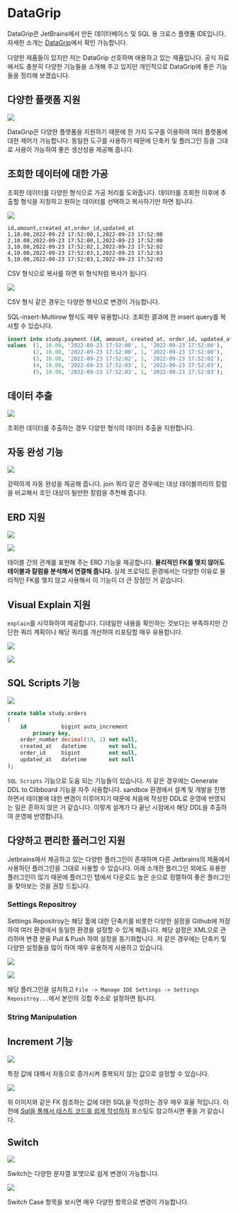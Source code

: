 # DataGrip

DataGrip은 JetBrains에서 만든 데이터베이스 및 SQL 용 크로스 플랫폼 IDE입니다. 자세한 소개는 [DataGrip](https://www.jetbrains.com/ko-kr/datagrip/)에서 확인 가능합니다.

다양한 제품들이 있지만 저는 DataGrip 선호하며 애용하고 있는 제품입니다. 공식 자료에서도 충분히 다양한 기능들을 소개해 주고 있지만 개인적으로 DataGrip에 좋은 기능들을 정리해 보겠습니다.

## 다양한 플랫폼 지원

![](https://raw.githubusercontent.com/cheese10yun/TIL/master/assets/DataGrip-1.png)

DataGrip은 다양한 플랫폼을 지원하기 때문에 한 가지 도구를 이용하여 여러 플랫폼에 대한 제어가 가능합니다. 동일한 도구를 사용하기 때문에 단축키 및 플러그인 등을 그대로 사용이 가능하여 좋은 생산성을 제공해 줍니다.


## 조회한 데이터에 대한 가공

조회한 데이터를 다양한 형식으로 가공 처리를 도와줍니다. 데이터를 조회한 이후에 추출할 형식을 지정하고 원하는 데이터를 선택하고 복사하기만 하면 됩니다.

![](https://raw.githubusercontent.com/cheese10yun/TIL/master/assets/DataGrip-3.png)

```csv
id,amount,created_at,order_id,updated_at
1,10.00,2022-09-23 17:52:00,1,2022-09-23 17:52:00
2,10.00,2022-09-23 17:52:00,1,2022-09-23 17:52:00
3,10.00,2022-09-23 17:52:02,1,2022-09-23 17:52:02
4,10.00,2022-09-23 17:52:03,1,2022-09-23 17:52:03
5,10.00,2022-09-23 17:52:03,1,2022-09-23 17:52:03
```

CSV 형식으로 복사를 하면 위 형식처럼 복사가 됩니다.

![](https://raw.githubusercontent.com/cheese10yun/TIL/master/assets/DataGrip-4.png)

CSV 형식 같은 경우는 다양한 형식으로 변경이 가능합니다.

SQL-insert-Multirow 형식도 매우 유용합니다. 조회한 결과에 한 insert query를 복사할 수 있습니다.

```sql
insert into study.payment (id, amount, created_at, order_id, updated_at)
values  (1, 10.00, '2022-09-23 17:52:00', 1, '2022-09-23 17:52:00'),
        (2, 10.00, '2022-09-23 17:52:00', 1, '2022-09-23 17:52:00'),
        (3, 10.00, '2022-09-23 17:52:02', 1, '2022-09-23 17:52:02'),
        (4, 10.00, '2022-09-23 17:52:03', 1, '2022-09-23 17:52:03'),
        (5, 10.00, '2022-09-23 17:52:03', 1, '2022-09-23 17:52:03');
```

## 데이터 추출

![](https://raw.githubusercontent.com/cheese10yun/TIL/master/assets/DataGrip-5.png)

조회한 데이터를 추출하는 경우 다양한 형식의 데이터 추출을 지원합니다. 


## 자동 완성 기능

![](https://raw.githubusercontent.com/cheese10yun/TIL/master/assets/DataGrip-6.png)

강력하게 자동 완성을 제공해 줍니다. join 쿼리 같은 경우에는 대상 테이블끼리의 칼럼을 비교해서 조인 대상이 될만한 칼럼을 추천해 줍니다.

## ERD 지원

![](https://raw.githubusercontent.com/cheese10yun/TIL/master/assets/DataGrip-7.png)

![](https://raw.githubusercontent.com/cheese10yun/TIL/master/assets/DataGrip-8.png)

테이블 간의 관계를 표현해 주는 ERD 기능을 제공합니다. **물리적인 FK를 맺지 않아도 테이블과 칼럼을 분석해서 연결해 줍니다.** 실제 프로덕트 환경에서는 다양한 이유로 물리적인 FK를 맺지 않고 사용해서 이 기능이 더 큰 장점인 거 같습니다.


## Visual Explain 지원

`explain`를 시각화하여 제공합니다. 디테일한 내용을 확인하는 것보다는 부족하지만 간단한 쿼리 계획이나 해당 쿼리를 개선하여 리포팅할 매우 유용합니다.

![](https://raw.githubusercontent.com/cheese10yun/TIL/master/assets/DataGrip-9.png)

![](https://raw.githubusercontent.com/cheese10yun/TIL/master/assets/DataGrip-10.png)

## SQL Scripts 기능

![](https://raw.githubusercontent.com/cheese10yun/TIL/master/assets/DataGrip-11.png)

```sql
create table study.orders
(
    id           bigint auto_increment
        primary key,
    order_number decimal(19, 2) not null,
    created_at   datetime       not null,
    order_id     bigint         not null,
    updated_at   datetime       not null
);

```

`SQL Scripts` 기능으로 도움 되는 기능들이 있습니다. 저 같은 경우에는 Generate DDL to Clibboard 기능을 자주 사용합니다. sandbox 환경에서 설계 및 개발을 진행하면서 테이블에 대한 변경이 이루어지기 때문에 처음에 작성한 DDL로 운영에 반영되는 일은 흔하지 않은 거 같습니다. 이렇게 설계가 다 끝난 시점에서 해당 DDL을 추출하여 운영에 반영합니다.


## 다양하고 편리한 플러그인 지원

Jetbrains에서 제공하고 있는 다양한 플러그인이 존재하며 다른 Jetbrains의 제품에서 사용하던 플러그인을 그대로 사용할 수 있습니다. 아래 소개한 플러그인 외에도 유용한 플러그인이 많기 때문에 플러그인 탭에서 다운로드 높은 순으로 정렬하여 좋은 플러그인을 찾아보는 것을 권장 드립니다.

### Settings Repositroy

Settings Repositroy는 해당 툴에 대한 단축키를 비롯한 다양한 설정을 Github에 저장하여 여러 환경에서 동일한 환경을 설정할 수 있게 해줍니다. 해당 설정은 XML으로 관리하며 변경 분을 Pull & Push 하여 설정을 동기화합니다. 저 같은 경우에는 단축키 및 다양한 설정들을 많이 하여 매우 유용하게 사용하고 있습니다.

![](https://raw.githubusercontent.com/cheese10yun/TIL/master/assets/DataGrip-12.png)

![](https://raw.githubusercontent.com/cheese10yun/TIL/master/assets/DataGrip-13.png)

해당 플러그인을 설치하고 `File -> Manage IDE Settings -> Settings Repositroy...`에서 본인의 깃헙 주소로 설정하면 됩니다.

### String Manipulation

## Increment 기능

![](https://raw.githubusercontent.com/cheese10yun/IntelliJ/master/assets/string-manipulation-1.gif)

특정 값에 대해서 자동으로 증가시켜 중복되지 않는 값으로 설정할 수 있습니다.

![](https://raw.githubusercontent.com/cheese10yun/blog-sample/master/kotlin-jpa/docs/string-maniplation-2.png)

위 이미지와 같은 FK 참조하는 값에 대한 SQL을 작성하는 경우 매우 효율 적입니다. 이전에 [Sql을 통해서 테스트 코드를 쉽게 작성하자](https://cheese10yun.github.io/sql-test/) 포스팅도 참고하시면 좋을 거 같습니다.

## Switch

![](https://raw.githubusercontent.com/cheese10yun/blog-sample/master/kotlin-jpa/docs/string-manipulation-3.gif)

Switch는 다양한 문자열 포맷으로 쉽게 변경이 가능합니다.

![](https://raw.githubusercontent.com/cheese10yun/blog-sample/master/kotlin-jpa/docs/string-manipulation-4.png)

Switch Case 항목을 보시면 매우 다양한 항목으로 변경이 가능합니다.